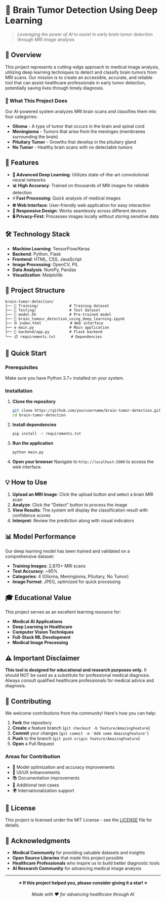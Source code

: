# 🧠 Brain Tumor Detection Using Deep Learning

> *Leveraging the power of AI to assist in early brain tumor detection through MRI image analysis*

## 🌟 Overview

This project represents a cutting-edge approach to medical image analysis, utilizing deep learning techniques to detect and classify brain tumors from MRI scans. Our mission is to create an accessible, accurate, and reliable tool that can assist healthcare professionals in early tumor detection, potentially saving lives through timely diagnosis.

### 🎯 What This Project Does

Our AI-powered system analyzes MRI brain scans and classifies them into four categories:
- **Glioma** - A type of tumor that occurs in the brain and spinal cord
- **Meningioma** - Tumors that arise from the meninges (membranes surrounding the brain)
- **Pituitary Tumor** - Growths that develop in the pituitary gland
- **No Tumor** - Healthy brain scans with no detectable tumors

## 🚀 Features

- **🔬 Advanced Deep Learning**: Utilizes state-of-the-art convolutional neural networks
- **📊 High Accuracy**: Trained on thousands of MRI images for reliable detection
- **⚡ Fast Processing**: Quick analysis of medical images
- **🌐 Web Interface**: User-friendly web application for easy interaction
- **📱 Responsive Design**: Works seamlessly across different devices
- **🔒 Privacy-First**: Processes images locally without storing sensitive data

## 🛠️ Technology Stack

- **Machine Learning**: TensorFlow/Keras
- **Backend**: Python, Flask
- **Frontend**: HTML, CSS, JavaScript
- **Image Processing**: OpenCV, PIL
- **Data Analysis**: NumPy, Pandas
- **Visualization**: Matplotlib

## 📁 Project Structure

```
brain-tumor-detection/
├── 🔬 Training/              # Training dataset
├── 🧪 Testing/               # Test dataset  
├── 🤖 model.h5               # Pre-trained model
├── 📓 brain_tumour_detection_using_deep_learning.ipynb
├── 🌐 index.html             # Web interface
├── ⚙️ main.py                # Main application
├── 🔧 backend/app.py         # Flask backend
└── 📋 requirements.txt       # Dependencies
```

## 🚀 Quick Start

### Prerequisites
Make sure you have Python 3.7+ installed on your system.

### Installation

1. **Clone the repository**
   ```bash
   git clone https://github.com/yourusername/brain-tumor-detection.git
   cd brain-tumor-detection
   ```

2. **Install dependencies**
   ```bash
   pip install -r requirements.txt
   ```

3. **Run the application**
   ```bash
   python main.py
   ```

4. **Open your browser**
   Navigate to `http://localhost:5000` to access the web interface.

## 💡 How to Use

1. **Upload an MRI Image**: Click the upload button and select a brain MRI scan
2. **Analyze**: Click the "Detect" button to process the image
3. **View Results**: The system will display the classification result with confidence scores
4. **Interpret**: Review the prediction along with visual indicators

## 📊 Model Performance

Our deep learning model has been trained and validated on a comprehensive dataset:

- **Training Images**: 2,870+ MRI scans
- **Test Accuracy**: ~95%
- **Categories**: 4 (Glioma, Meningioma, Pituitary, No Tumor)
- **Image Format**: JPEG, optimized for quick processing

## 🎓 Educational Value

This project serves as an excellent learning resource for:
- **Medical AI Applications**
- **Deep Learning in Healthcare**
- **Computer Vision Techniques**
- **Full-Stack ML Development**
- **Medical Image Processing**

## ⚠️ Important Disclaimer

**This tool is designed for educational and research purposes only.** It should NOT be used as a substitute for professional medical diagnosis. Always consult qualified healthcare professionals for medical advice and diagnosis.

## 🤝 Contributing

We welcome contributions from the community! Here's how you can help:

1. **Fork** the repository
2. **Create** a feature branch (`git checkout -b feature/AmazingFeature`)
3. **Commit** your changes (`git commit -m 'Add some AmazingFeature'`)
4. **Push** to the branch (`git push origin feature/AmazingFeature`)
5. **Open** a Pull Request

### Areas for Contribution
- 🔧 Model optimization and accuracy improvements
- 🎨 UI/UX enhancements
- 📚 Documentation improvements
- 🧪 Additional test cases
- 🌍 Internationalization support

## 📜 License

This project is licensed under the MIT License - see the [LICENSE](LICENSE) file for details.

## 🙏 Acknowledgments

- **Medical Community** for providing valuable datasets and insights
- **Open Source Libraries** that made this project possible
- **Healthcare Professionals** who inspire us to build better diagnostic tools
- **AI Research Community** for advancing medical image analysis

---

<div align="center">

**⭐ If this project helped you, please consider giving it a star! ⭐**

*Made with ❤️ for advancing healthcare through AI*

</div>